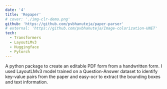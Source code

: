 ```yaml
---
date: '4'
title: 'Repaper'
# cover: './img-clr-demo.png'
github: 'https://github.com/pvbhanuteja/paper-parser'
# external: 'https://github.com/pvbhanuteja/Image-colorization-UNET'
tech:
  - Transformers
  - LayoutLMv3
  - Huggingface
  - Pytorch
---
```


A python package to create an editable PDF form from a handwritten form. I used LayoutLMv3 model trained on a
Question-Answer dataset to identify key-value pairs from the paper and easy-ocr to extract the bounding boxes and text
information.
